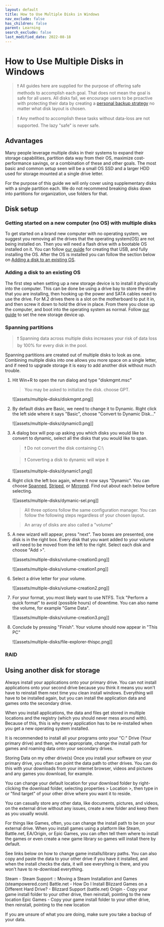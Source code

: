 ```yaml
---
layout: default
title: How to Use Multiple Disks in Windows
nav_exclude: false
has_children: false
parent: Learning
search_exclude: false
last_modified_date: 2022-08-18
---
```


# How to Use Multiple Disks in Windows

> ❗ All guides here are supplied for the purpose of offering safe methods to accomplish each goal. That does not mean the goal is safe for all users. All disks fail, we encourage users to be proactive with protecting their data by creating a [personal backup strategy](/docs/backups) no matter what disk layout is chosen.

> ❗ Any method to accomplish these tasks without data-loss are not supported. The lazy "safe" is never safe.

## Advantages
Many people leverage multiple disks in their systems to expand their storage capabilities, partition data way from their OS, maximize cost-performance savings, or a combination of these and other goals. The most basic and common setup seen will be a small OS SSD and a larger HDD used for storage mounted at a single drive letter. 

For the purpose of this guide we will only cover using supplementary disks with a single partition each. We do not recommend breaking disks down into partitions for organization, use folders for that.

## Disk setup
### Getting started on a new computer (no OS) with multiple disks
To get started on a brand new computer with no operating system, we suggest you removing all the drives that the operating system(OS) are not being installed on. Then you will need a flash drive with a bootable OS installed on it. You can follow [our guide](/docs/installations) for creating that USB, and fully installing the OS. After the OS is installed you can follow the section below on [Adding a disk to an existing OS](#adding-a-disk-to-an-existing-os).

### Adding a disk to an existing OS
The first step when setting up a new storage device is to install it physically into the computer. This can be done be using a drive bay to store the drive that you are installing, then hooking up the power and SATA cables need to use the drive. For M.2 drives there is a slot on the motherboard to put it in, and then screw it down to hold the drive in place. From there you close up the computer, and  boot into the operating system as normal. Follow [our guide](/docs/disks/disk-management) to set the new storage device up.

### Spanning partitions

> ❗ Spanning data across multiple disks increases your risk of data loss by 100% for every disk in the pool.

Spanning partitions are created out of multiple disks to look as one. Combining multiple disks into one allows you more space on a single letter, and if need to upgrade storage it is easy to add another disk without much trouble. 

1. Hit Win+R to open the run dialog and type "diskmgmt.msc"

    > You may be asked to initialize the disk. choose GPT.
 
    ![[assets/multiple-disks/diskmgmt.png]] 

2. By default disks are Basic, we need to change it to Dynamic. Right click the left side where it says "Basic", choose "Convert to Dynamic Disk..."

    ![[assets/multiple-disks/dynamic0.png]]

3. A dialog box will pop up asking you which disks you would like to convert to dynamic, select all the disks that you would like to span. 

    > ❗ Do not convert the disk containing C:\  

    > ❗ Converting a disk to dynamic will wipe it

    ![[assets/multiple-disks/dynamic1.png]]

4.  Right click the left box again, where it now says "Dynamic". You can choose [Spanned](), [Striped](), or [Mirrored](). Find out about each below before selecting.

    ![[assets/multiple-disks/dymanic-sel.png]]

    > All three options follow the same configuration manager. You can follow the following steps regardless of your chosen layout.

    > An array of disks are also called a "volume"

5. A new wizard will appear, press "next". Two boxes are presented, one disk is in the right box. Every disk that you want added to your volume will need to be moved from the left to the right. Select each disk and choose "Add >".

    ![[assets/multiple-disks/volume-creation0.png]]

    ![[assets/multiple-disks/volume-creation1.png]]

6. Select a drive letter for your volume.

    ![[assets/multiple-disks/volume-creation2.png]]

7. For your format, you most likely want to use NTFS. Tick "Perform a quick format" to avoid (possible hours) of downtime. You can also name the volume, for example "Game Data".

    ![[assets/multiple-disks/volume-creation3.png]]

8. Conclude by pressing "Finish". Your volume should now appear in "This PC"

    ![[assets/multiple-disks/file-explorer-thispc.png]]

### RAID


## Using another disk for storage
Always install your applications onto your primary drive. You can not install applications onto your second drive because you think it means you won't have to reinstall them next time you clean install windows. Everything will have to be installed again, but you can install the application data and games onto the secondary drive.

When you install applications, the data and files get stored in multiple locations and the registry (which you should never mess around with). Because of this, this is why every application has to be re-installed when you get a new operating system installed.

It is recommended to install all your programs onto your "C:\" Drive (Your primary drive) and then, where appropriate, change the install path for games and roaming data onto your secondary drives.

Storing Data on my other drive(s)
Once you install your software on your primary drive, you often can point the data path to other drives. You can do this with your downloads from your internet browser, videos and pictures and any games you download, for example.

You can change your default location for your download folder by right-clicking the download folder, selecting properties > Location >, then type in or "find target" of your other drive where you want it to reside.

You can casually store any other data, like documents, pictures, and videos, on the external drive without any issues, create a new folder and keep them as you usually would.

For things like Games, often, you can change the install path to be on your external drive. When you install games using a platform like Steam, Battle.net, EA/Origin, or Epic Games, you can often tell them where to install the games or even create a new game library so games will install there by default.

See links below on how to change game installs/library paths.
You can also copy and paste the data to your other drive if you have it installed, and when the install checks the data, it will see everything is there, and you won't have to re-download everything.

Steam - Steam Support :: Moving a Steam Installation and Games (steampowered.com)
Battle.net - How Do I Install Blizzard Games on a Different Hard Drive? - Blizzard Support (battle.net)
Origin - Copy your game install folder to your other drive, then reinstall, pointing to the new location
Epic Games - Copy your game install folder to your other drive, then reinstall, pointing to the new location

If you are unsure of what you are doing, make sure you take a backup of your data.
